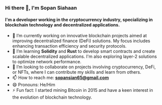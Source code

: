 ### Hi there 👋, I'm Sopan Siahaan

#### I'm a developer working in the cryptocurrency industry, specializing in blockchain technology and decentralized applications.

- 🔭 I’m currently working on innovative blockchain projects aimed at improving decentralized finance (DeFi) solutions. My focus includes enhancing transaction efficiency and security protocols.
- 🌱 I’m learning **Solidity** and **Rust** to develop smart contracts and create scalable decentralized applications. I'm also exploring layer-2 solutions to optimize network performance.
- 👯 I’m looking to collaborate on projects involving cryptocurrency, DeFi, or NFTs, where I can contribute my skills and learn from others.
- 📫 How to reach me: **sopansian65@gmail.com**
- 😄 Pronouns: He/Him
- ⚡ Fun fact: I started mining Bitcoin in 2015 and have a keen interest in the evolution of blockchain technology.
